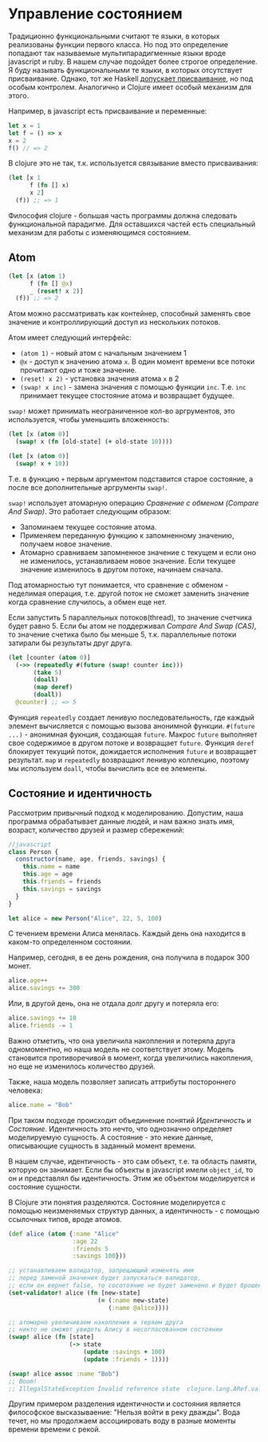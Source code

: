 # Управление состоянием

Традиционно функциональными считают те языки, в которых реализованы функции первого класса.
Но под это определение попадают так называемые мультипарадигменные языки вроде javascript и ruby.
В нашем случае подойдет более строгое определение.
Я буду называть функциональными те языки, в которых отсутствует присваивание.
Однако, тот же Haskell [допускает присваивание](https://blog.jakuba.net/2014/07/20/mutable-state-in-haskell.html),
но под особым контролем. Аналогично и Clojure имеет особый механизм для этого.

Например, в javascript есть присваивание и переменные:

```javascript
let x = 1
let f = () => x
x = 2
f() // => 2
```

В clojure это не так, т.к. используется связывание вместо присваивания:

```clojure
(let [x 1
      f (fn [] x)
      x 2]
  (f)) ;; => 1
```

Философия clojure - большая часть программы должна следовать функциональной парадигме.
Для оставшихся частей есть специальный механизм для работы с изменяющимся состоянием.

## Atom

```clojure
(let [x (atom 1)
      f (fn [] @x)
      _ (reset! x 2)]
  (f)) ;; => 2
```

Атом можно рассматривать как контейнер, способный заменять свое значение и
контроллирующий доступ из нескольких потоков.

Атом имеет следующий интерфейс:
+ `(atom 1)` - новый атом с начальным значением 1
+ `@x` - доступ к значению атома `x`.
   В один момент времени все потоки прочитают одно и тоже значение.
+ `(reset! x 2)` - установка значения атома `x` в 2
+ `(swap! x inc)` - замена значения с помощью функции `inc`.
  Т.е. `inc` принимает текущее стостояние атома и возвращает будущее.

`swap!` может принимать неограниченное кол-во аргрументов, это используется, чтобы уменьшить вложенность:

```clojure
(let [x (atom 0)]
  (swap! x (fn [old-state] (+ old-state 10))))

(let [x (atom 0)]
  (swap! x + 10))
```

Т.е. в функцию `+` первым аргументом подставится старое состояние,
а после все дополнительные аргрументы `swap!`.

`swap!` использует атомарную операцию *Сравнение с обменом (Compare And Swap)*.
Это работает следующим образом:

+ Запоминаем текущее состояние атома.
+ Применяем переданную функцию к запомненному значению, получаем новое значение.
+ Атомарно сравниваем запомненное значение с текущем и если оно не изменилось,
  устанавливаем новое значение. Если текущее значение изменилось в другом потоке, начинаем сначала.

Под атомарностью тут понимается, что сравнение с обменом - неделимая операция,
т.е. другой поток не сможет заменить значение когда сравнение случилось, а обмен еще нет.

Если запустить 5 параллельных потоков(thread), то значение счетчика будет равно 5.
Если бы атом не поддерживал *Compare And Swap (CAS)*, то значение счетика было бы меньше 5,
т.к. параллельные потоки затирали бы результаты друг друга.

```clojure
(let [counter (atom 0)]
  (->> (repeatedly #(future (swap! counter inc)))
       (take 5)
       (doall)
       (map deref)
       (doall))
  @counter) ;; => 5
```

Функция `repeatedly` создает ленивую последовательность, где каждый элемент
вычисляется с помощью вызова анонимной функции. `#(future ...)` - анонимная фукнция,
создающая `future`. Макрос `future` выполняет свое содержимое в другом потоке и возвращает `future`.
Функция `deref` блокирует текущий поток, дожидается исполнения `future` и возвращает результат.
`map` и `repeatedly` возвращают ленивую коллекцию, поэтому мы используем `doall`,
чтобы вычислить все ее элементы.

## Состояние и идентичность

Рассмотрим привычный подход к моделированию.
Допустим, наша программа обрабатывает данные людей,
и нам важно знать имя, возраст, количество друзей и размер сбережений:

```javascript
//javascript
class Person {
  constructor(name, age, friends, savings) {
    this.name = name
    this.age = age
    this.friends = friends
    this.savings = savings
  }
}

let alice = new Person("Alice", 22, 5, 100)
```

С течением времени Алиса менялась.
Каждый день она находится в каком-то определенном состоянии.

Например, сегодня, в ее день рождения, она получила в подарок 300 монет.

```javascript
alice.age++
alice.savings += 300
```

Или, в другой день, она не отдала долг другу и потеряла его:

```javascript
alice.savings += 10
alice.friends -= 1
```

Важно отметить, что она увеличила накопления и потеряла друга одномоментно,
но наша модель не соответствует этому. Модель становится противоречивой в момент, когда
увеличились накопления, но еще не изменилось количество друзей.

Также, наша модель позволяет записать аттрибуты постороннего человека:
```javascript
alice.name = "Bob"
```

При таком подходе происходит объединение понятий *Идентичность* и *Состояние*.
Идентичность это нечто, что однозначно определяет моделируемую сущность.
А состояние - это некие данные, описывающие сущность в заданный момент времени.

В нашем случае, идентичность - это сам объект, т.е. та область памяти, которую он занимает.
Если бы объекты в javascript имели `object_id`, то он и представлял бы идентичность.
Этим же объектом моделируется и состояние сущности.

В Clojure эти понятия разделяются.
Состояние моделируется с помощью неизменяемых структур данных,
а идентичность - с помощью ссылочных типов, вроде атомов.

```clojure
(def alice (atom {:name "Alice"
                  :age 22
                  :friends 5
                  :savings 100}))

;; устанавливаем валидатор, запрещающий изменять имя
;; перед заменой значения будет запускаться валидатор,
;; если он вернет false, то сосотояние не будет заменено и будет брошено исключение
(set-validator! alice (fn [new-state]
                         (= (:name new-state)
                            (:name @alice))))

;; атомарно увеличиваем накопления и теряем друга
;; никто не сможет увидеть Алису в несогласованном состоянии
(swap! alice (fn [state]
                 (-> state
                     (update :savings + 100)
                     (update :friends - 1))))

(swap! alice assoc :name "Bob")
;; Boom!
;; IllegalStateException Invalid reference state  clojure.lang.ARef.validate (ARef.java:33)
```

Другим примером разделения идентичности и состояния является философское высказываение: "Нельзя войти в реку дважды". Вода течет, но мы продолжаем ассоциировать воду в разные моменты времени времени с рекой.
